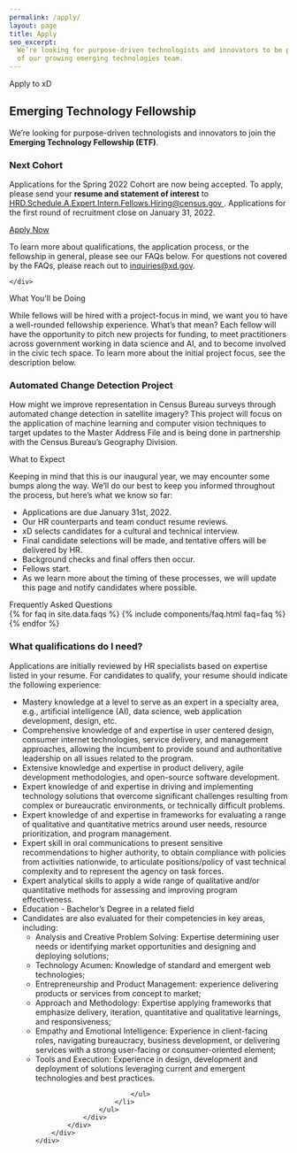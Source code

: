 ```yaml
---
permalink: /apply/
layout: page
title: Apply
seo_excerpt:
  We’re looking for purpose-driven technologists and innovators to be part
  of our growing emerging technologies team.
---
```


<section class="apply-overview">
    <div class="grid-container">
        <div class="section-breadcrumb">Apply to xD</div>
        <h2>Emerging Technology Fellowship</h2>
        <p>
            We’re looking for purpose-driven technologists and innovators to 
            join the <b>Emerging Technology Fellowship (ETF)</b>.
        </p>
        <div class="grid-row">
            <div class="grid-col-12">
                <h3>Next Cohort</h3>
                <p>
                    Applications for the Spring 2022 Cohort are now being 
                    accepted. To apply, please send your <b>resume and statement 
                    of interest</b> to 
                    <a href="mailto:HRD.Schedule.A.Expert.Intern.Fellows.Hiring@census.gov?subject=Emerging Technology Fellowship Application">
                        HRD.Schedule.A.Expert.Intern.Fellows.Hiring@census.gov
                    </a>.
                    Applications for the first round of recruitment close on 
                    January 31, 2022.
                </p>
                <a 
                    class="usa-button usa-button-black" 
                    href="mailto:HRD.Schedule.A.Expert.Intern.Fellows.Hiring@census.gov?subject=Emerging Technology Fellowship Application"
                >
                    Apply Now
                </a>
                <p>
                    To learn more about qualifications, the application process, 
                    or the fellowship in general, please see our FAQs below. 
                    For questions not covered by the FAQs, please reach out to 
                    <a href="mailto:inquiries@xd.gov?subject=Emerging Technology Fellowship Inquiry">inquiries@xd.gov</a>.
                </p>
            </div>
        </div>
        
    </div>
</section>

<section class="apply-overview">
    <div class="grid-container">
        <div class="section-breadcrumb">What You'll be Doing</div>
        <div class="grid-row">
            <div class="grid-col-12">
                <p>
                    While fellows will be hired with a project-focus in mind, 
                    we want you to have a well-rounded fellowship experience. 
                    What’s that mean? Each fellow will have the opportunity to 
                    pitch new projects for funding, to meet practitioners across 
                    government working in data science and AI, and to become 
                    involved in the civic tech space. To learn more about the 
                    initial project focus, see the description below.
                 </p>
                <h3>Automated Change Detection Project</h3>
                <p>
                    How might we improve representation in Census Bureau surveys 
                    through automated change detection in satellite imagery? 
                    This project will focus on the application of machine 
                    learning and computer vision techniques to target updates to 
                    the Master Address File and is being done in partnership 
                    with the Census Bureau’s Geography Division.
                </p>
            </div>
        </div>
    </div>
</section>

<section class="apply-overview">
    <div class="grid-container">
        <div class="section-breadcrumb">What to Expect</div>
        <div class="grid-row">
            <div class="grid-col-12">
                <p>
                    Keeping in mind that this is our inaugural year, we may 
                    encounter some bumps along the way. We’ll do our best to 
                    keep you informed throughout the process, but here’s what we 
                    know so far:
                </p>
                <ul>
                    <li>Applications are due January 31st, 2022.</li>
                    <li>Our HR counterparts and team conduct resume reviews.</li>
                    <li>xD selects candidates for a cultural and technical interview.</li>
                    <li>Final candidate selections will be made, and tentative offers will be delivered by HR.</li>
                    <li>Background checks and final offers then occur.</li>
                    <li>Fellows start.</li>
                    <li>As we learn more about the timing of these processes, we will update this page and notify candidates where possible.</li>
                </ul>
            </div>
        </div>
    </div>
</section>

<section class="apply-overview apply-faq">
    <div class="grid-container">
        <div class="section-breadcrumb">Frequently Asked Questions</div>
        <div class="grid-row">
            <div class="grid-col-12">
                {% for faq in site.data.faqs %}
                    {% include components/faq.html faq=faq %}
                {% endfor %}
                <div class="faq">
                    <h3>What qualifications do I need? </h3>
                    <p>
                        Applications are initially reviewed by HR specialists 
                        based on expertise listed in your resume. For candidates 
                        to qualify, your resume should indicate the following
                         experience:
                    </p>
                    <ul>
                        <li>Mastery knowledge at a level to serve as an expert in a specialty area, e.g., artificial intelligence (AI), data science, web application development, design, etc.</li>
                        <li>Comprehensive knowledge of and expertise in user centered design, consumer internet technologies, service delivery, and management approaches, allowing the incumbent to provide sound and authoritative leadership on all issues related to the program. </li>
                        <li>Extensive knowledge and expertise in product delivery, agile development methodologies, and open-source software development. </li>
                        <li>Expert knowledge of and expertise in driving and implementing technology solutions that overcome significant challenges resulting from complex or bureaucratic environments, or technically difficult problems. </li>
                        <li>Expert knowledge of and expertise in frameworks for evaluating a range of qualitative and quantitative metrics around user needs, resource prioritization, and program management. </li>
                        <li>Expert skill in oral communications to present sensitive recommendations to higher authority, to obtain compliance with policies from activities nationwide, to articulate positions/policy of vast technical complexity and to represent the agency on task forces. </li>
                        <li>Expert analytical skills to apply a wide range of qualitative and/or quantitative methods for assessing and improving program effectiveness.</li>
                        <li>Education - Bachelor’s Degree in a related field</li>
                        <li>Candidates are also evaluated for their competencies in key areas, including:
                            <ul>
                                <li>Analysis and Creative Problem Solving: Expertise determining user needs or identifying market opportunities and designing and deploying solutions;</li>
                                <li>Technology Acumen: Knowledge of standard and emergent web technologies; </li>
                                <li>Entrepreneurship and Product Management: experience delivering products or services from concept to market; </li>
                                <li>Approach and Methodology: Expertise applying frameworks that emphasize delivery, iteration, quantitative and qualitative learnings, and responsiveness; </li>
                                <li>Empathy and Emotional Intelligence: Experience in client-facing roles, navigating bureaucracy, business development, or delivering services with a strong user-facing or consumer-oriented element; </li>
                                <li>Tools and Execution: Experience in design, development and deployment of solutions leveraging current and emergent technologies and best practices.</li>

                            </ul>
                        </li>
                    </ul>
                </div>
            </div>
        </div>
    </div>

</section>

<!--
<section class="apply-overview">
  <div class="grid-container">
    <div class="section-breadcrumb">Apply to xD</div>
    <h2>
      We’re looking for purpose-driven technologists and innovators to be part
      of our growing emerging technologies team.
    </h2>
    <div class="grid-row grid-gap-lg">
      <div class="tablet:grid-col-6">
        <h3>Overview</h3>
        <p>
          Come join xD at the U.S. Census Bureau for a tour of civic service
          that enables you to bring your unique perspective and expertise to a
          diversity of high-impact transformative projects. <strong>Emerging
          Technology Fellowship</strong> positions are non-permanent and offered
          for up to four years of service. For more information, see our FAQs.
        </p>
      </div>
      <div class="tablet:grid-col-6">
        <h3>How to Apply</h3>
        <p>
          To apply for this position, please send your <strong>resume and cover letter</strong> to: <a class="usa-link long-link" href="mailto:HRD.Schedule.A.Expert.Intern.Fellows.Hiring@census.gov?subject=Emerging Technology Fellowship Application">HRD.Schedule.A.Expert.Intern.Fellows.Hiring@census.gov</a> with the subject line "Emerging Technology Fellowship Application."
        </p>
        <p>
          For more information about the Emerging Technology Fellowship, please visit the official
          <a class="usa-link" href="https://www.census.gov/about/census-careers/opportunities/programs/etf.html" target="_blank">Census.gov page</a>. If you have additional questions, please reach out to <a class="usa-link long-link" href="mailto:inquiries@xd.gov">inquiries@xd.gov</a>.
        </p>
      </div>
    </div>
  </div>
</section>
<section class="apply-openings">
    <div class="grid-container">
        <div class="section-breadcrumb">Openings</div>
        <div class="grid-row">
            <div class="grid-col-12">
                {% for position in site.positions %}
                    {% include components/position.html position=position %}
                {% endfor %}
            </div>
        </div>
    </div>
</section>

<section class="apply-overview apply-faq">
  <div class="grid-container">
    <div class="section-breadcrumb">Frequently Asked Questions</div>
    <div class="grid-row">
      <div class="grid-col-12">
        <div class="faq">
          <h3>What is an Emerging Technology Fellow?</h3>
          <p>
            The Emerging Technology Fellowship (ETF) recruits the best and
            brightest technologists with expertise in emerging data technology
            trends to drive data innovation at the U.S. Census Bureau and other
            federal agencies. This fellowship brings together experts in data
            science and artificial intelligence (AI), design, and product
            management with innovators across the federal government to solve
            pressing technology problems, save taxpayer money, and position the
            Census Bureau as a leader in federal data innovation.
          </p>
        </div>
        <div class="faq">
          <h3>How do I apply?</h3>
          <p>
            To apply for this position, please send your <strong>resume and cover letter</strong> to: <a class="usa-link long-link" href="mailto:HRD.Schedule.A.Expert.Intern.Fellows.Hiring@census.gov?subject=Emerging Technology Fellowship Application">HRD.Schedule.A.Expert.Intern.Fellows.Hiring@census.gov</a> with the subject line "Emerging Technology Fellowship Application."
          </p>
        </div>
        <div class="faq">
          <h3>How should my resume be formatted?</h3>
          <p>
            We recommend formatting resumes based on best practices listed on the <a class="usa-link" href="https://www.usajobs.gov/Help/faq/application/documents/resume/what-to-include/" target="_blank">USAJOBS website</a>. Additional guidance has been published by the <a class="usa-link" href="https://handbook.tts.gov/resume/" target="_blank">Technology Transformation Service (TTS)</a>.
          </p>
        </div>
      </div>
    </div>
  </div>
</section>-->
